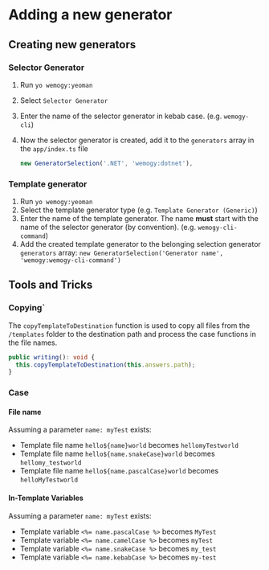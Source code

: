 # Adding a new generator

## Creating new generators

### Selector Generator

1. Run `yo wemogy:yeoman`
1. Select `Selector Generator`
1. Enter the name of the selector generator in kebab case. (e.g. `wemogy-cli`)
1. Now the selector generator is created, add it to the `generators` array in the `app/index.ts` file

    ```typescript
    new GeneratorSelection('.NET', 'wemogy:dotnet'),
    ```

### Template generator

1. Run `yo wemogy:yeoman`
1. Select the template generator type (e.g. `Template Generator (Generic)`)
1. Enter the name of the template generator. The name **must** start with the name of the selector generator (by convention). (e.g. `wemogy-cli-command`)
1. Add the created template generator to the belonging selection generator `generators` array: `new GeneratorSelection('Generator name', 'wemogy:wemogy-cli-command')`

## Tools and Tricks

### Copying`

The `copyTemplateToDestination` function is used to copy all files from the `/templates` folder to the destination path and process the case functions in the file names.

```typescript
public writing(): void {
  this.copyTemplateToDestination(this.answers.path);
}
```

### Case

#### File name

Assuming a parameter `name: myTest` exists:

- Template file name `hello${name}world` becomes `hellomyTestworld`
- Template file name `hello${name.snakeCase}world` becomes `hellomy_testworld`
- Template file name `hello${name.pascalCase}world` becomes `helloMyTestworld`

#### In-Template Variables

Assuming a parameter `name: myTest` exists:

- Template variable `<%= name.pascalCase %>` becomes `MyTest`
- Template variable `<%= name.camelCase %>` becomes `myTest`
- Template variable `<%= name.snakeCase %>` becomes `my_test`
- Template variable `<%= name.kebabCase %>` becomes `my-test`
